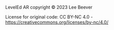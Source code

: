 LevelEd AR copyright © 2023 Lee Beever

License for original code: CC BY-NC 4.0 - https://creativecommons.org/licenses/by-nc/4.0/
